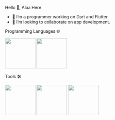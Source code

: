 
Hello 👋, Alaa Here

- 🔭 I’m a programmer working on Dart and Flutter.
- 👯 I’m looking to collaborate on app development.

Programming Languages 🌐

<img src="https://user-images.githubusercontent.com/122216335/224574237-9c4e6435-3424-4025-9f1d-7c02b77e2969.svg" width="100"> 
<img src="https://user-images.githubusercontent.com/122216335/224574255-abd9c3d2-c0dc-420a-adcf-db99f8007cc9.svg" width="100"> 

Tools 🛠️

<img src="https://user-images.githubusercontent.com/122216335/224574330-33799814-7ecb-496d-8821-759dfffe02bc.png" width="100"> 
<img src="https://user-images.githubusercontent.com/122216335/224574392-a11818c9-faf4-42e1-ab12-b2447924edf4.png" width="100" > 
<img src="https://user-images.githubusercontent.com/122216335/224574437-3e280f2f-064c-4cee-ba4e-806c6028e11f.png" width="100" >
